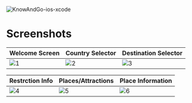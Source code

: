 ![KnowAndGo-ios-xcode](https://socialify.git.ci/Joseos123/KnowAndGo/image?description=1&descriptionEditable=PROOF%20OF%20CONCEPT%20for%20innofest%202020%20idea.&font=Inter&language=1&owner=1&theme=Light)

# Screenshots

| Welcome Screen | Country Selector | Destination Selector |
| -------------------- | -------------------- | -------------------- |
| ![1](https://raw.githubusercontent.com/Joseos123/KnowAndGo-ios-xcode/main/App%20Screenshots/01.PNG) | ![2](https://raw.githubusercontent.com/Joseos123/KnowAndGo-ios-xcode/main/App%20Screenshots/2.PNG) | ![3](https://raw.githubusercontent.com/Joseos123/KnowAndGo-ios-xcode/main/App%20Screenshots/3.PNG) |

| Restrction Info | Places/Attractions | Place Information |
| -------------------- | -------------------- | -------------------- |
| ![4](https://raw.githubusercontent.com/Joseos123/KnowAndGo-ios-xcode/main/App%20Screenshots/4.PNG) | ![5](https://raw.githubusercontent.com/Joseos123/KnowAndGo-ios-xcode/main/App%20Screenshots/5.PNG) | ![6](https://raw.githubusercontent.com/Joseos123/KnowAndGo-ios-xcode/main/App%20Screenshots/6.PNG) |
